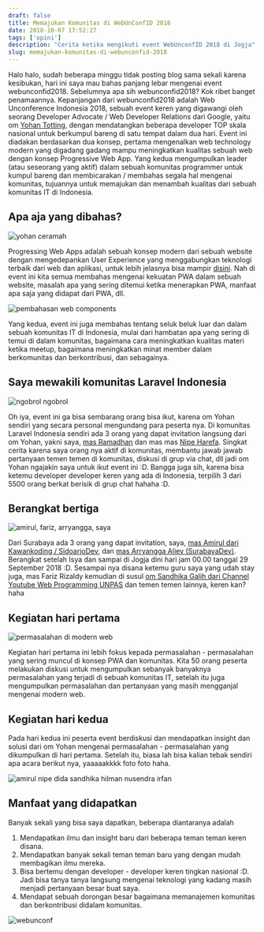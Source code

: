 ```yaml
---
draft: false
title: Memajukan Komunitas di WebUnConfID 2018
date: 2018-10-07 17:52:27
tags: ['opini']
description: "Cerita ketika mengikuti event WebUnconfID 2018 di Jogja"
slug: memajukan-komunitas-di-webunconfid-2018
---
```


Halo halo, sudah beberapa minggu tidak posting blog sama sekali karena kesibukan, hari ini saya mau bahas panjang lebar mengenai event webunconfid2018. Sebelumnya apa sih webunconfid2018? Kok ribet banget penamaannya. Kepanjangan dari webunconfid2018 adalah Web Unconference Indonesia 2018, sebuah event keren yang digawangi oleh seorang Developer Advocate / Web Developer Relations dari Google, yaitu om [Yohan Totting](https://www.instagram.com/tyohan/?hl=id), dengan mendatangkan beberapa developer TOP skala nasional untuk berkumpul bareng di satu tempat dalam dua hari. Event ini diadakan berdasarkan dua konsep, pertama mengenalkan web technology modern yang digadang gadang mampu meningkatkan kualitas sebuah web dengan konsep Progressive Web App. Yang kedua mengumpulkan leader (atau seseorang yang aktif) dalam sebuah komunitas programmer untuk kumpul bareng dan membicarakan / membahas segala hal mengenai komunitas, tujuannya untuk memajukan dan menambah kualitas dari sebuah komunitas IT di Indonesia.

## Apa aja yang dibahas?

![yohan ceramah](https://cdn.staticaly.com/img/farm2.staticflickr.com/1952/45103817992_0908cd6243_c.jpg)

Progressing Web Apps adalah sebuah konsep modern dari sebuah website dengan mengedepankan User Experience yang menggabungkan teknologi terbaik dari web dan aplikasi, untuk lebih jelasnya bisa mampir [disini](https://developers.google.com/web/fundamentals/codelabs/your-first-pwapp/?hl=id). Nah di event ini kita semua membahas mengenai kekuatan PWA dalam sebuah website, masalah apa yang sering ditemui ketika menerapkan PWA, manfaat apa saja yang didapat dari PWA, dll.

![pembahasan web components](https://cdn.staticaly.com/img/farm2.staticflickr.com/1954/45152835181_c43c8aba23_c.jpg)

Yang kedua, event ini juga membahas tentang seluk beluk luar dan dalam sebuah komunitas IT di Indonesia, mulai dari hambatan apa yang sering di temui di dalam komunitas, bagaimana cara meningkatkan kualitas materi ketika meetup, bagaimana meningkatkan minat member dalam berkomunitas dan berkontribusi, dan sebagainya.

## Saya mewakili komunitas Laravel Indonesia

![ngobrol ngobrol](https://cdn.staticaly.com/img/farm2.staticflickr.com/1941/44241166395_b2da7388f0_c.jpg)

Oh iya, event ini ga bisa sembarang orang bisa ikut, karena om Yohan sendiri yang secara personal mengundang para peserta nya. Di komunitas Laravel Indonesia sendiri ada 3 orang yang dapat invitation langsung dari om Yohan, yakni saya, [mas Ramadhan](http://t.me/XramaDhan) dan mas mas [Nipe Harefa](http://t.me/XramaDhan). Singkat cerita karena saya orang nya aktif di komunitas, membantu jawab jawab pertanyaan temen temen di komunitas, diskusi di grup via chat, dll jadi om Yohan ngajakin saya untuk ikut event ini :D. Bangga juga sih, karena bisa ketemu developer developer keren yang ada di Indonesia, terpilih 3 dari 5500 orang berkat berisik di grup chat hahaha :D.

## Berangkat bertiga

![amirul, fariz, arryangga, saya](https://cdn.staticaly.com/img/farm2.staticflickr.com/1925/45152835361_f79734d968_c.jpg)

Dari Surabaya ada 3 orang yang dapat invitation, saya, [mas Amirul dari Kawankoding / SidoarjoDev](http://kawankoding.com/), dan [mas Arryangga Aliev (SurabayaDev)](http://t.me/arryanggaputra). Berangkat setelah Isya dan sampai di Jogja dini hari jam 00.00 tanggal 29 September 2018 :D. Sesampai nya disana ketemu guru saya yang udah stay juga, mas Fariz Rizaldy kemudian di susul [om Sandhika Galih dari Channel Youtube Web Programming UNPAS](https://www.youtube.com/channel/UCkXmLjEr95LVtGuIm3l2dPg) dan temen temen lainnya, keren kan? haha

## Kegiatan hari pertama

![permasalahan di modern web](https://cdn.staticaly.com/img/farm2.staticflickr.com/1957/45152835231_0de9a036fc_c.jpg)

Kegiatan hari pertama ini lebih fokus kepada permasalahan - permasalahan yang sering muncul di konsep PWA dan komunitas. Kita 50 orang peserta melakukan diskusi untuk mengumpulkan sebanyak banyaknya permasalahan yang terjadi di sebuah komunitas IT, setelah itu juga mengumpulkan permasalahan dan pertanyaan yang masih mengganjal mengenai modern web.

## Kegiatan hari kedua
Pada hari kedua ini peserta event berdiskusi dan mendapatkan insight dan solusi dari om Yohan mengenai permasalahan - permasalahan yang dikumpulkan di hari pertama. Setelah itu, biasa lah bisa kalian tebak sendiri apa acara berikut nya, yaaaaakkkk foto foto haha.

![amirul nipe dida sandhika hilman nusendra irfan](https://cdn.staticaly.com/img/farm2.staticflickr.com/1941/30241929247_49bd789c2d_c.jpg)

## Manfaat yang didapatkan

Banyak sekali yang bisa saya dapatkan, beberapa diantaranya adalah

1. Mendapatkan ilmu dan insight baru dari beberapa teman teman keren disana.
2. Mendapatkan banyak sekali teman teman baru yang dengan mudah membagikan ilmu mereka.
3. Bisa bertemu dengan developer - developer keren tingkan nasional :D. Jadi bisa tanya tanya langsung mengenai teknologi yang kadang masih menjadi pertanyaan besar buat saya.
4. Mendapat sebuah dorongan besar bagaimana memanajemen komunitas dan berkontribusi didalam komunitas.

![webunconf](https://cdn.staticaly.com/img/farm2.staticflickr.com/1945/44241166875_8f5b0e0fe3_c.jpg)
